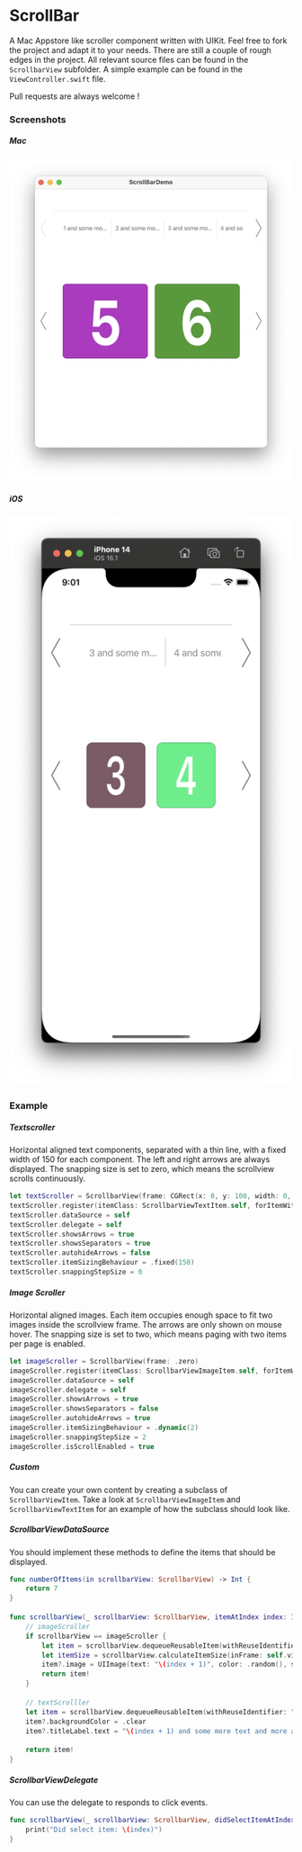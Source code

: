 # ScrollBar

A Mac Appstore like scroller component written with UIKit. Feel free to fork the project and adapt it to your needs. There are still a couple of rough edges in the project. All relevant source files can be found in the `ScrollbarView` subfolder. A simple example can be found in the `ViewController.swift` file.

Pull requests are always welcome ! 

### Screenshots

##### Mac
![](screenshots/mac.png)

##### iOS
![](screenshots/ios.png)


### Example

##### Textscroller
Horizontal aligned text components, separated with a thin line, with a fixed width of 150 for each component. The left and right arrows are always displayed. The snapping size is set to zero, which means the scrollview scrolls continuously. 

```Swift
let textScroller = ScrollbarView(frame: CGRect(x: 0, y: 100, width: 0, height: 100))
textScroller.register(itemClass: ScrollbarViewTextItem.self, forItemWithReuseIdentifier: "Cell")
textScroller.dataSource = self
textScroller.delegate = self
textScroller.showsArrows = true
textScroller.showsSeparators = true
textScroller.autohideArrows = false
textScroller.itemSizingBehaviour = .fixed(150)
textScroller.snappingStepSize = 0
```

##### Image Scroller

Horizontal aligned images. Each item occupies enough space to fit two images inside the scrollview frame. The arrows are only shown on mouse hover. The snapping size is set to two, which means paging with two items per page is enabled.

```Swift
let imageScroller = ScrollbarView(frame: .zero)
imageScroller.register(itemClass: ScrollbarViewImageItem.self, forItemWithReuseIdentifier: "ImageCell")
imageScroller.dataSource = self
imageScroller.delegate = self
imageScroller.showsArrows = true
imageScroller.showsSeparators = false
imageScroller.autohideArrows = true
imageScroller.itemSizingBehaviour = .dynamic(2)
imageScroller.snappingStepSize = 2
imageScroller.isScrollEnabled = true
```

##### Custom 

You can create your own content by creating a subclass of `ScrollbarViewItem`. Take a look at `ScrollbarViewImageItem` and `ScrollbarViewTextItem` for an example of how the subclass should look like. 

##### ScrollbarViewDataSource

You should implement these methods to define the items that should be displayed.

```Swift
func numberOfItems(in scrollbarView: ScrollbarView) -> Int {
    return 7
}

func scrollbarView(_ scrollbarView: ScrollbarView, itemAtIndex index: Int) -> ScrollbarViewItem {
	// imageScroller
    if scrollbarView == imageScroller {
        let item = scrollbarView.dequeueReusableItem(withReuseIdentifier: "ImageCell", for: index) as? ScrollbarViewImageItem
        let itemSize = scrollbarView.calculateItemSize(inFrame: self.view.bounds)
        item?.image = UIImage(text: "\(index + 1)", color: .random(), size: itemSize)
        return item!
    }

	// textScrolller
    let item = scrollbarView.dequeueReusableItem(withReuseIdentifier: "Cell", for: index) as? ScrollbarViewTextItem
    item?.backgroundColor = .clear
    item?.titleLabel.text = "\(index + 1) and some more text and more and more and even more and even even more !!!"

    return item!
}
```


##### ScrollbarViewDelegate

You can use the delegate to responds to click events.

```Swift
func scrollbarView(_ scrollbarView: ScrollbarView, didSelectItemAtIndex index: Int) {
    print("Did select item: \(index)")
}
```
